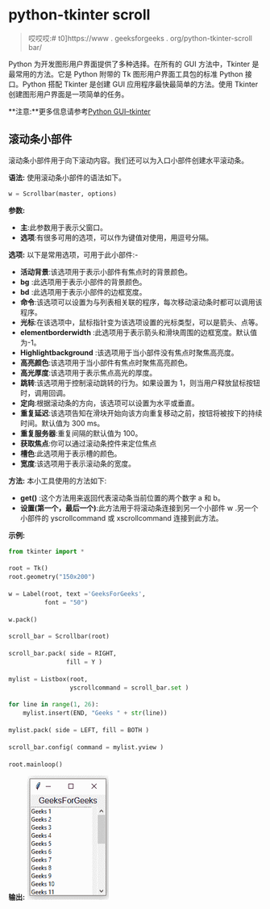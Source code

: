 # python-tkinter scroll

> 哎哎哎:# t0]https://www . geeksforgeeks . org/python-tkinter-scroll bar/

Python 为开发图形用户界面提供了多种选择。在所有的 GUI 方法中，Tkinter 是最常用的方法。它是 Python 附带的 Tk 图形用户界面工具包的标准 Python 接口。Python 搭配 Tkinter 是创建 GUI 应用程序最快最简单的方法。使用 Tkinter 创建图形用户界面是一项简单的任务。

**注意:**更多信息请参考[Python GUI–tkinter](https://www.geeksforgeeks.org/python-gui-tkinter/)

## 滚动条小部件

滚动条小部件用于向下滚动内容。我们还可以为入口小部件创建水平滚动条。

**语法:**
使用滚动条小部件的语法如下。

```py
w = Scrollbar(master, options) 
```

**参数:**

*   **主**:此参数用于表示父窗口。
*   **选项**:有很多可用的选项，可以作为键值对使用，用逗号分隔。

**选项:**
以下是常用选项，可用于此小部件:-

*   **活动背景**:该选项用于表示小部件有焦点时的背景颜色。
*   **bg** :此选项用于表示小部件的背景颜色。
*   **bd** :此选项用于表示小部件的边框宽度。
*   **命令**:该选项可以设置为与列表相关联的程序，每次移动滚动条时都可以调用该程序。
*   **光标**:在该选项中，鼠标指针变为该选项设置的光标类型，可以是箭头、点等。
*   **elementborderwidth** :此选项用于表示箭头和滑块周围的边框宽度。默认值为-1。
*   **Highlightbackground** :该选项用于当小部件没有焦点时聚焦高亮度。
*   **高亮颜色**:该选项用于当小部件有焦点时聚焦高亮颜色。
*   **高光厚度**:该选项用于表示焦点高光的厚度。
*   **跳转**:该选项用于控制滚动跳转的行为。如果设置为 1，则当用户释放鼠标按钮时，调用回调。
*   **定向**:根据滚动条的方向，该选项可以设置为水平或垂直。
*   **重复延迟**:该选项告知在滑块开始向该方向重复移动之前，按钮将被按下的持续时间。默认值为 300 ms。
*   **重复服务器**:重复间隔的默认值为 100。
*   **获取焦点**:你可以通过滚动条控件来定位焦点
*   **槽色**:此选项用于表示槽的颜色。
*   **宽度**:该选项用于表示滚动条的宽度。

**方法:**
本小工具使用的方法如下:

*   **get()** :这个方法用来返回代表滚动条当前位置的两个数字 a 和 b。
*   **设置(第一个，最后一个)**:此方法用于将滚动条连接到另一个小部件 w .另一个小部件的 yscrollcommand 或 xscrollcommand 连接到此方法。

**示例:**

```py
from tkinter import *

root = Tk()
root.geometry("150x200")

w = Label(root, text ='GeeksForGeeks',
          font = "50") 

w.pack()

scroll_bar = Scrollbar(root)

scroll_bar.pack( side = RIGHT,
                fill = Y )

mylist = Listbox(root, 
                 yscrollcommand = scroll_bar.set )

for line in range(1, 26):
    mylist.insert(END, "Geeks " + str(line))

mylist.pack( side = LEFT, fill = BOTH )

scroll_bar.config( command = mylist.yview )

root.mainloop()
```

**输出:**
![](img/60429859f2fcf7993e50eda8ebbe83f3.png)
